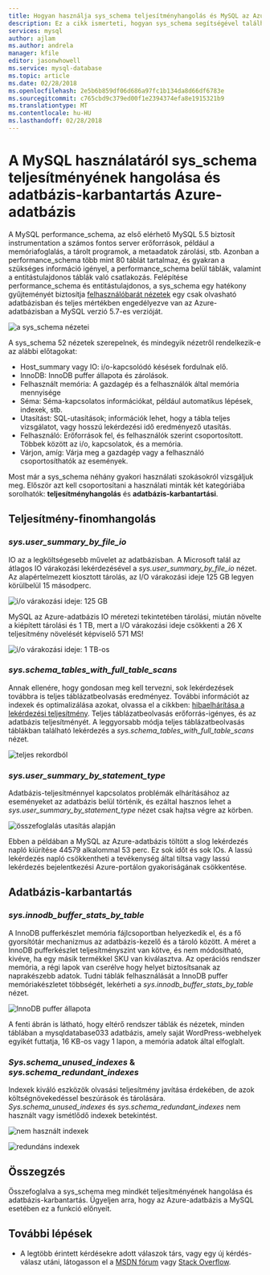 ```yaml
---
title: Hogyan használja sys_schema teljesítményhangolás és MySQL az Azure-adatbázis adatbázis-karbantartás
description: Ez a cikk ismerteti, hogyan sys_schema segítségével található teljesítményproblémákat és MySQL az Azure-adatbázis adatbázis karbantartása.
services: mysql
author: ajlam
ms.author: andrela
manager: kfile
editor: jasonwhowell
ms.service: mysql-database
ms.topic: article
ms.date: 02/28/2018
ms.openlocfilehash: 2e5b6b859df06d686a97fc1b134da8d66df6783e
ms.sourcegitcommit: c765cbd9c379ed00f1e2394374efa8e1915321b9
ms.translationtype: MT
ms.contentlocale: hu-HU
ms.lasthandoff: 02/28/2018
---
```

# <a name="how-to-use-sysschema-for-performance-tuning-and-database-maintenance-in-azure-database-for-mysql"></a>A MySQL használatáról sys_schema teljesítményének hangolása és adatbázis-karbantartás Azure-adatbázis

A MySQL performance_schema, az első elérhető MySQL 5.5 biztosít instrumentation a számos fontos server erőforrások, például a memóriafoglalás, a tárolt programok, a metaadatok zárolási, stb. Azonban a performance_schema több mint 80 táblát tartalmaz, és gyakran a szükséges információ igényel, a performance_schema belül táblák, valamint a entitástulajdonos táblák való csatlakozás. Felépítése performance_schema és entitástulajdonos, a sys_schema egy hatékony gyűjteményét biztosítja [felhasználóbarát nézetek](https://dev.mysql.com/doc/refman/5.7/en/sys-schema-views.html) egy csak olvasható adatbázisban és teljes mértékben engedélyezve van az Azure-adatbázisban a MySQL verzió 5.7-es verzióját.

![a sys_schema nézetei](./media/howto-troubleshoot-sys-schema/sys-schema-views.png)

A sys_schema 52 nézetek szerepelnek, és mindegyik nézetről rendelkezik-e az alábbi előtagokat:

- Host_summary vagy IO: i/o-kapcsolódó késések fordulnak elő.
- InnoDB: InnoDB puffer állapota és zárolások.
- Felhasznált memória: A gazdagép és a felhasználók által memória mennyisége
- Séma: Séma-kapcsolatos információkat, például automatikus lépések, indexek, stb.
- Utasítást: SQL-utasítások; információk lehet, hogy a tábla teljes vizsgálatot, vagy hosszú lekérdezési idő eredményező utasítás.
- Felhasználó: Erőforrások fel, és felhasználók szerint csoportosított. Többek között az i/o, kapcsolatok, és a memória.
- Várjon, amíg: Várja meg a gazdagép vagy a felhasználó csoportosíthatók az események.

Most már a sys_schema néhány gyakori használati szokásokról vizsgáljuk meg. Először azt kell csoportosítani a használati minták két kategóriába sorolhatók: **teljesítményhangolás** és **adatbázis-karbantartási**.

## <a name="performance-tuning"></a>Teljesítmény-finomhangolás

### <a name="sysusersummarybyfileio"></a>*sys.user_summary_by_file_io*

IO az a legköltségesebb művelet az adatbázisban. A Microsoft talál az átlagos IO várakozási lekérdezésével a *sys.user_summary_by_file_io* nézet. Az alapértelmezett kiosztott tárolás, az I/O várakozási ideje 125 GB legyen körülbelül 15 másodperc.

![i/o várakozási ideje: 125 GB](./media/howto-troubleshoot-sys-schema/io-latency-125GB.png)

MySQL az Azure-adatbázis IO méretezi tekintetében tárolási, miután növelte a kiépített tárolási és 1 TB, mert a I/O várakozási ideje csökkenti a 26 X teljesítmény növelését képviselő 571 MS!

![i/o várakozási ideje: 1 TB-os](./media/howto-troubleshoot-sys-schema/io-latency-1TB.png)

### <a name="sysschematableswithfulltablescans"></a>*sys.schema_tables_with_full_table_scans*

Annak ellenére, hogy gondosan meg kell tervezni, sok lekérdezések továbbra is teljes táblázatbeolvasás eredményez. További információt az indexek és optimalizálása azokat, olvassa el a cikkben: [hibaelhárítása a lekérdezési teljesítmény](./howto-troubleshoot-query-performance.md). Teljes táblázatbeolvasás erőforrás-igényes, és az adatbázis teljesítményét. A leggyorsabb módja teljes táblázatbeolvasás táblákban található lekérdezés a *sys.schema_tables_with_full_table_scans* nézet.

![teljes rekordból](./media/howto-troubleshoot-sys-schema/full-table-scans.png)

### <a name="sysusersummarybystatementtype"></a>*sys.user_summary_by_statement_type*

Adatbázis-teljesítménnyel kapcsolatos problémák elhárításához az eseményeket az adatbázis belül történik, és ezáltal hasznos lehet a *sys.user_summary_by_statement_type* nézet csak hajtsa végre az körben.

![összefoglalás utasítás alapján](./media/howto-troubleshoot-sys-schema/summary-by-statement.png)

Ebben a példában a MySQL az Azure-adatbázis töltött a slog lekérdezés napló kiürítése 44579 alkalommal 53 perc. Ez sok időt és sok IOs. A lassú lekérdezés napló csökkentheti a tevékenység által tiltsa vagy lassú lekérdezés bejelentkezési Azure-portálon gyakoriságának csökkentése.

## <a name="database-maintenance"></a>Adatbázis-karbantartás

### <a name="sysinnodbbufferstatsbytable"></a>*sys.innodb_buffer_stats_by_table*

A InnoDB pufferkészlet memória fájlcsoportban helyezkedik el, és a fő gyorsítótár mechanizmus az adatbázis-kezelő és a tároló között. A méret a InnoDB pufferkészlet teljesítményszint van kötve, és nem módosítható, kivéve, ha egy másik termékkel SKU van kiválasztva. Az operációs rendszer memória, a régi lapok van cserélve hogy helyet biztosítsanak az naprakészebb adatok. Tudni táblák felhasználását a InnoDB puffer memóriakészletet többségét, lekérheti a *sys.innodb_buffer_stats_by_table* nézet.

![InnoDB puffer állapota](./media/howto-troubleshoot-sys-schema/innodb-buffer-status.png)

A fenti ábrán is látható, hogy eltérő rendszer táblák és nézetek, minden táblában a mysqldatabase033 adatbázis, amely saját WordPress-webhelyek egyikét futtatja, 16 KB-os vagy 1 lapon, a memória adatok által elfoglalt.

### <a name="sysschemaunusedindexes--sysschemaredundantindexes"></a>*Sys.schema_unused_indexes* & *sys.schema_redundant_indexes*

Indexek kiváló eszközök olvasási teljesítmény javítása érdekében, de azok költségnövekedéssel beszúrások és tárolására. *Sys.schema_unused_indexes* és *sys.schema_redundant_indexes* nem használt vagy ismétlődő indexek betekintést.

![nem használt indexek](./media/howto-troubleshoot-sys-schema/unused-indexes.png)

![redundáns indexek](./media/howto-troubleshoot-sys-schema/redundant-indexes.png)

## <a name="conclusion"></a>Összegzés

Összefoglalva a sys_schema meg mindkét teljesítményének hangolása és adatbázis-karbantartás. Ügyeljen arra, hogy az Azure-adatbázis a MySQL esetében ez a funkció előnyeit. 

## <a name="next-steps"></a>További lépések
- A legtöbb érintett kérdésekre adott válaszok társ, vagy egy új kérdés-válasz utáni, látogasson el a [MSDN fórum](https://social.msdn.microsoft.com/forums/security/en-US/home?forum=AzureDatabaseforMySQL) vagy [Stack Overflow](https://stackoverflow.com/questions/tagged/azure-database-mysql).
